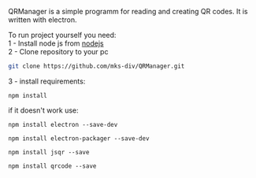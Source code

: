   QRManager is a simple programm for reading and creating QR codes. It is written with electron.
  
  To run project yourself you need:\
  1 - Install node js from [nodejs](https://nodejs.org/en)\
  2 - Clone repository to your pc
  ```bash
  git clone https://github.com/mks-div/QRManager.git
  ```
  3 - install requirements: 
  ```shell
  npm install
  ```
  if it doesn't work use:
  ```shell
  npm install electron --save-dev
  ```
  ```shell
  npm install electron-packager --save-dev
  ```
  ```shell
  npm install jsqr --save
  ```
  ```shell
  npm install qrcode --save
  ```
